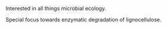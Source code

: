 Interested in all things microbial ecology.

Special focus towards enzymatic degradation of lignocellulose.
